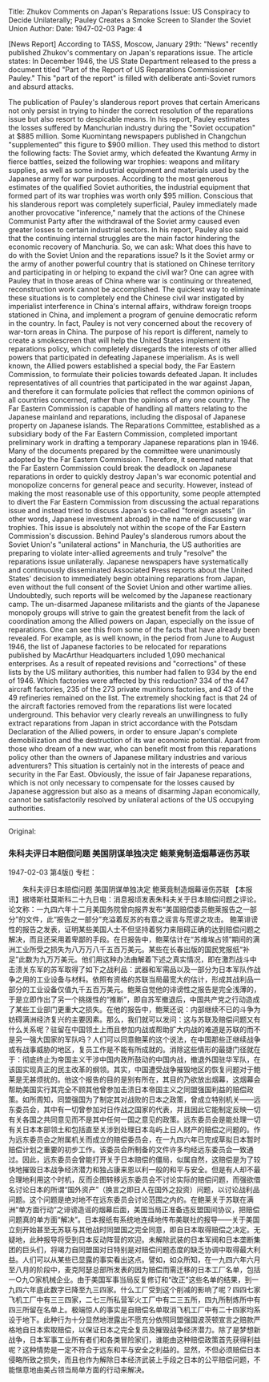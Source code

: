 Title: Zhukov Comments on Japan's Reparations Issue: US Conspiracy to Decide Unilaterally; Pauley Creates a Smoke Screen to Slander the Soviet Union
Author:
Date: 1947-02-03
Page: 4

[News Report] According to TASS, Moscow, January 29th: "News" recently published Zhukov's commentary on Japan's reparations issue. The article states: In December 1946, the US State Department released to the press a document titled "Part of the Report of US Reparations Commissioner Pauley." This "part of the report" is filled with deliberate anti-Soviet rumors and absurd attacks.

The publication of Pauley's slanderous report proves that certain Americans not only persist in trying to hinder the correct resolution of the reparations issue but also resort to despicable means. In his report, Pauley estimates the losses suffered by Manchurian industry during the "Soviet occupation" at $885 million. Some Kuomintang newspapers published in Changchun "supplemented" this figure to $900 million. They used this method to distort the following facts: The Soviet army, which defeated the Kwantung Army in fierce battles, seized the following war trophies: weapons and military supplies, as well as some industrial equipment and materials used by the Japanese army for war purposes. According to the most generous estimates of the qualified Soviet authorities, the industrial equipment that formed part of its war trophies was worth only $95 million. Conscious that his slanderous report was completely superficial, Pauley immediately made another provocative "inference," namely that the actions of the Chinese Communist Party after the withdrawal of the Soviet army caused even greater losses to certain industrial sectors. In his report, Pauley also said that the continuing internal struggles are the main factor hindering the economic recovery of Manchuria. So, we can ask: What does this have to do with the Soviet Union and the reparations issue? Is it the Soviet army or the army of another powerful country that is stationed on Chinese territory and participating in or helping to expand the civil war? One can agree with Pauley that in those areas of China where war is continuing or threatened, reconstruction work cannot be accomplished. The quickest way to eliminate these situations is to completely end the Chinese civil war instigated by imperialist interference in China's internal affairs, withdraw foreign troops stationed in China, and implement a program of genuine democratic reform in the country. In fact, Pauley is not very concerned about the recovery of war-torn areas in China. The purpose of his report is different, namely to create a smokescreen that will help the United States implement its reparations policy, which completely disregards the interests of other allied powers that participated in defeating Japanese imperialism. As is well known, the Allied powers established a special body, the Far Eastern Commission, to formulate their policies towards defeated Japan. It includes representatives of all countries that participated in the war against Japan, and therefore it can formulate policies that reflect the common opinions of all countries concerned, rather than the opinions of any one country. The Far Eastern Commission is capable of handling all matters relating to the Japanese mainland and reparations, including the disposal of Japanese property on Japanese islands. The Reparations Committee, established as a subsidiary body of the Far Eastern Commission, completed important preliminary work in drafting a temporary Japanese reparations plan in 1946. Many of the documents prepared by the committee were unanimously adopted by the Far Eastern Commission. Therefore, it seemed natural that the Far Eastern Commission could break the deadlock on Japanese reparations in order to quickly destroy Japan's war economic potential and monopolize concerns for general peace and security. However, instead of making the most reasonable use of this opportunity, some people attempted to divert the Far Eastern Commission from discussing the actual reparations issue and instead tried to discuss Japan's so-called "foreign assets" (in other words, Japanese investment abroad) in the name of discussing war trophies. This issue is absolutely not within the scope of the Far Eastern Commission's discussion. Behind Pauley's slanderous rumors about the Soviet Union's "unilateral actions" in Manchuria, the US authorities are preparing to violate inter-allied agreements and truly "resolve" the reparations issue unilaterally. Japanese newspapers have systematically and continuously disseminated Associated Press reports about the United States' decision to immediately begin obtaining reparations from Japan, even without the full consent of the Soviet Union and other wartime allies. Undoubtedly, such reports will be welcomed by the Japanese reactionary camp. The un-disarmed Japanese militarists and the giants of the Japanese monopoly groups will strive to gain the greatest benefit from the lack of coordination among the Allied powers on Japan, especially on the issue of reparations. One can see this from some of the facts that have already been revealed. For example, as is well known, in the period from June to August 1946, the list of Japanese factories to be relocated for reparations published by MacArthur Headquarters included 1,090 mechanical enterprises. As a result of repeated revisions and "corrections" of these lists by the US military authorities, this number had fallen to 934 by the end of 1946. Which factories were affected by this reduction? 334 of the 447 aircraft factories, 235 of the 273 private munitions factories, and 43 of the 49 refineries remained on the list. The extremely shocking fact is that 24 of the aircraft factories removed from the reparations list were located underground. This behavior very clearly reveals an unwillingness to fully extract reparations from Japan in strict accordance with the Potsdam Declaration of the Allied powers, in order to ensure Japan's complete demobilization and the destruction of its war economic potential. Apart from those who dream of a new war, who can benefit most from this reparations policy other than the owners of Japanese military industries and various adventurers? This situation is certainly not in the interests of peace and security in the Far East. Obviously, the issue of fair Japanese reparations, which is not only necessary to compensate for the losses caused by Japanese aggression but also as a means of disarming Japan economically, cannot be satisfactorily resolved by unilateral actions of the US occupying authorities.



<hr /> 

Original: 


### 朱科夫评日本赔偿问题  美国阴谋单独决定  鲍莱竟制造烟幕诬伤苏联

1947-02-03
第4版()
专栏：

　　朱科夫评日本赔偿问题
    美国阴谋单独决定
    鲍莱竟制造烟幕诬伤苏联
    【本报讯】据塔斯社莫斯科二十九日电：消息报顷发表朱科夫关于日本赔偿问题之评论。论文称：一九四六年十二月美国务院曾向报界发布“美国赔偿委员鲍莱报告之一部分”的文件，此“报告之一部分”充溢着反苏的有意之谣言与荒谬之攻击。
    鲍莱诽谤性的报告之发表，证明某些美国人士不但坚持着努力来阻碍正确的达到赔偿问题之解决，而且还采用着卑鄙的手段。在日报告中，鲍莱估计在“苏维埃占领”期间的满洲工业所受之损失为八万万八千五百万美元。某些在长春出版的国民党报纸“补足”此数为九万万美元。他们用这种办法曲解着下述之真实情况，即在激烈战斗中击溃关东军的苏军取得了如下之战利品：武器和军需品以及一部分为日本军队作战争之用的工业设备与材料。依照有资格的苏联当局最宽大的估计，形成其战利品一部分的工业设备仅值九千五百万美元。鲍莱自觉他的诽谤性之报告是完全浅薄的，于是立即作出了另一个挑拨性的“推断”，即自苏军撤退后，中国共产党之行动造成了某些工业部门更重大之损失。在他的报告中，鲍莱还说：内部继续不已的斗争为妨碍满洲经济复兴的主要因素。那么，我们就可以发问：这与苏联及赔偿问题又有什么关系呢？驻留在中国领土上而且参加内战或帮助扩大内战的难道是苏联的而不是另一强大国家的军队吗？人们可以同意鲍莱的这个说法，在中国那些正继续战争或有战事威胁的地区，复员工作是不能有所成就的。消除这些情形的最捷门径就在于：彻底终止为帝国主义干涉中国内政所鼓动的中国内战，撤退外国驻华军队，在该国实现真正的民主改革的纲领。其实，中国遭受战争摧毁地区的恢复问题对于鲍莱是无甚烦扰的。他这个报告的目的是别有所在，其目的乃欲放出烟幕，这烟幕会帮助美国实行其完全不顾其他曾参加击溃日本帝国主义之同盟强国利益的赔偿政策。如所周知，同盟强国为了制定其对战败的日本之政策，曾成立特别机关——远东委员会，其中有一切曾参加对日作战之国家的代表，并且因此它能制定反映一切有关各国之共同意见而不是其中任何一国之意见的政策。远东委员会是能处理一切有关日本本部领土和包括直至关涉到处理日本岛屿上日人财产的赔偿之问题的。作为远东委员会之附属机关而成立的赔偿委员会，在一九四六年已完成草拟日本暂时赔偿计划之重要的初步工作。该委员会所制备的文件许多均经远东委员会一致通过。因此，远东委员会曾能打开关于日本赔偿的僵局，似属自然，这赔偿是为了较快地摧毁日本战争经济潜力和独占康来恩以利一般的和平与安全。但是有人却不最合理地利用这个时机，反而企图转移远东委员会不讨论实际的赔偿问题，而强欲借名讨论日本的所谓“国外资产”（换言之即日人在国外之投资）问题，以讨论战利品问题。这个问题是绝对地不在远东委员会讨论范围之内的。在鲍莱关于苏联在满洲“单方面行动”之诽谤造谣的烟幕后面，美国当局正准备违反盟国间协议，把赔偿问题真的单方面“解决”。日本报纸有系统地连续地传布美联社的报导——关于美国立刻开始甚至无苏联与其他战时同盟国之完全同意，即自日本取得赔偿之决定。无疑地，此种报导将受到日本反动阵营的欢迎。未解除武装的日本军阀和日本垄断集团的巨头们，将竭力自同盟国对日特别是对赔偿问题态度的缺乏协调中取得最大利益。人们可以从某些已显露的事实看出这点。譬如，如众所知，在一九四六年六月至八月的阶段中，麦克阿瑟总部所发表的因为赔偿而需迁移的日本工厂名单，包括一○九○家机械企业。由于美国军事当局反复修订和“改正”这些名单的结果，到一九四六年底此数字已降至九三四家。什么工厂受到这个削减的影响了呢？四四七家飞机工厂中有三三四家，二七三所私营军火工厂中有二三五所，四九所制炼所中有四三所留在名单上。极端惊人的事实是自赔偿名单取消飞机工厂中有二十四家均系设于地下。此种行为十分显然地泄露出不愿充分依照同盟强国波茨顿宣言之赔款严格地自日本索取赔偿，以保证日本之完全复员及摧毁战争经济潜力。除了是梦想新战争，日本军事工业所有者们和各类冒险家们，谁能由这种赔偿政策首先获得利益呢？这种情势是一定不符合于远东和平与安全之利益的。显然，不但必须赔偿日本侵略所致之损失，而且也作为解除日本经济武装上手段之日本的公平赔偿问题，不能惬意地由美占领当局单方面的行动来解决。
